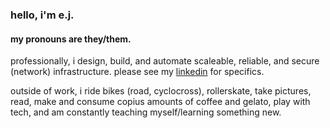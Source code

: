 ### hello, i'm e.j.

#### my pronouns are they/them.

professionally, i design, build, and automate scaleable, reliable, and secure (network) infrastructure. please see my [linkedin](https://linkedin.com/in/ejsdotsh) for specifics.

outside of work, i ride bikes (road, cyclocross), rollerskate, take pictures, read, make and consume copius amounts of coffee and gelato, play with tech, and am constantly teaching myself/learning something new.
